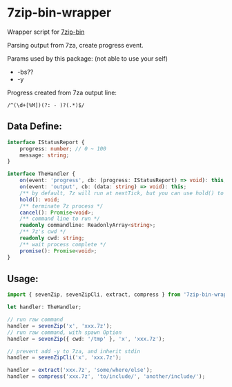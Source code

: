# 7zip-bin-wrapper

Wrapper script for [7zip-bin](https://www.npmjs.com/package/7zip-bin)

Parsing output from 7za, create progress event.

Params used by this package: (not able to use your self)

-   -bs??
-   -y

Progress created from 7za output line:

```regexp
/^(\d+[%M])(?: - )?(.*)$/
```

## Data Define:

```typescript
interface IStatusReport {
	progress: number; // 0 ~ 100
	message: string;
}

interface TheHandler {
	on(event: 'progress', cb: (progress: IStatusReport) => void): this;
	on(event: 'output', cb: (data: string) => void): this;
	/** by default, 7z will run at nextTick, but you can use hold() to prevent it */
	hold(): void;
	/** terminate 7z process */
	cancel(): Promise<void>;
	/** command line to run */
	readonly commandline: ReadonlyArray<string>;
	/** 7z's cwd */
	readonly cwd: string;
	/** wait process complete */
	promise(): Promise<void>;
}
```

## Usage:

```typescript
import { sevenZip, sevenZipCli, extract, compress } from '7zip-bin-wrapper';

let handler: TheHandler;

// run raw command
handler = sevenZip('x', 'xxx.7z');
// run raw command, with spawn Option
handler = sevenZip({ cwd: '/tmp' }, 'x', 'xxx.7z');

// prevent add -y to 7za, and inherit stdin
handler = sevenZipCli('x', 'xxx.7z');

handler = extract('xxx.7z', 'some/where/else');
handler = compress('xxx.7z', 'to/include/', 'another/include/');
```
